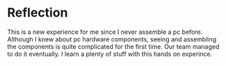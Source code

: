# Reflection

This is a new experience for me since I never assemble a pc before.
Although I knew about pc hardware components, seeing and assembling the components is quite complicated for the first time.
Our team managed to do it eventually.
I learn a plenty of stuff with this hands on experince.
